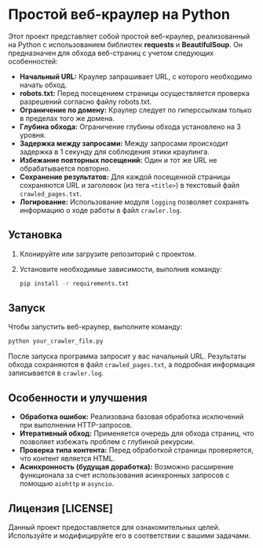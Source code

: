 # Простой веб-краулер на Python

Этот проект представляет собой простой веб-краулер, реализованный на Python с использованием библиотек **requests** и **BeautifulSoup**. Он предназначен для обхода веб-страниц с учетом следующих особенностей:

- **Начальный URL:** Краулер запрашивает URL, с которого необходимо начать обход.
- **robots.txt:** Перед посещением страницы осуществляется проверка разрешений согласно файлу robots.txt.
- **Ограничение по домену:** Краулер следует по гиперссылкам только в пределах того же домена.
- **Глубина обхода:** Ограничение глубины обхода установлено на 3 уровня.
- **Задержка между запросами:** Между запросами происходит задержка в 1 секунду для соблюдения этики краулинга.
- **Избежание повторных посещений:** Один и тот же URL не обрабатывается повторно.
- **Сохранение результатов:** Для каждой посещенной страницы сохраняются URL и заголовок (из тега `<title>`) в текстовый файл `crawled_pages.txt`.
- **Логирование:** Использование модуля `logging` позволяет сохранять информацию о ходе работы в файл `crawler.log`.

## Установка

1. Клонируйте или загрузите репозиторий с проектом.
2. Установите необходимые зависимости, выполнив команду:

   ```bash
   pip install -r requirements.txt
   ```

## Запуск

Чтобы запустить веб-краулер, выполните команду:

```bash
python your_crawler_file.py
```

После запуска программа запросит у вас начальный URL. Результаты обхода сохраняются в файл `crawled_pages.txt`, а подробная информация записывается в `crawler.log`.

## Особенности и улучшения

- **Обработка ошибок:** Реализована базовая обработка исключений при выполнении HTTP-запросов.
- **Итеративный обход:** Применяется очередь для обхода страниц, что позволяет избежать проблем с глубиной рекурсии.
- **Проверка типа контента:** Перед обработкой страницы проверяется, что контент является HTML.
- **Асинхронность (будущая доработка):** Возможно расширение функционала за счет использования асинхронных запросов с помощью `aiohttp` и `asyncio`.

## Лицензия [LICENSE]

Данный проект предоставляется для ознакомительных целей. Используйте и модифицируйте его в соответствии с вашими задачами.

